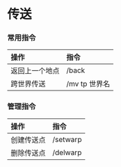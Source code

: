 # 传送

### 常用指令

| 操作 | 指令 |
| :--- | :--- |
| 返回上一个地点 | /back |
| 跨世界传送 | /mv tp 世界名 |

### 管理指令

| 操作 | 指令 |
| :--- | :--- |
| 创建传送点 | /setwarp |
| 删除传送点 | /delwarp |

